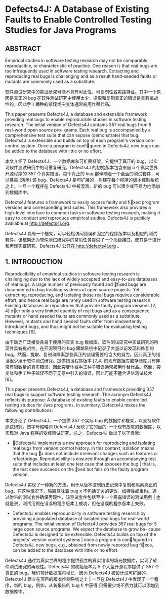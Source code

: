 # Defects4J: A Database of Existing Faults to Enable Controlled Testing Studies for Java Programs

## ABSTRACT

Empirical studies in software testing research may not be comparable, reproducible, or characteristic of practice. One reason is that real bugs are too infrequently used in software testing research. Extracting and reproducing real bugs is challenging and as a result hand-seeded faults or mutants are commonly used as a substitute.

软件测试研究中的实证研究可能不具有可比性、可复制性或实践特征。其中一个原因是真正的 bug 在软件测试研究中使用太少。提取和复制真正的错误是具有挑战性的，因此手工播种的错误或突变体通常被用作替代品。

This paper presents Defects4J, a database and extensible framework providing real bugs to enable reproducible studies in software testing research. The initial version of Defects4J contains 357 real bugs from 5 real-world open source pro- grams. Each real bug is accompanied by a comprehensive test suite that can expose (demonstrate) that bug. Defects4J is extensible and builds on top of each program's version con-control system. Once a program is configured in Defects4J, new bugs can be added to the database with little or no effort.

本文介绍了 Defects4J，一个数据库和可扩展框架，它提供了真正的 bug，以实现软件测试研究中的可重复研究。Defects4J 的初始版本包含来自 5 个真实世界开源程序的 357 个真实错误。每个真正的 bug 都伴随着一个全面的测试套件，可以暴露 (演示) 该 bug。Defects4J 是可扩展的，构建在每个程序的版本控制系统之上。一旦一个程序在 Defects4J 中被混淆，新的 bug 可以很少或不费力地添加到数据库中。

Defects4J features a framework to easily access faulty and fixed program versions and corresponding test suites. This framework also provides a high-level interface to common tasks in software testing research, making it easy to conduct and reproduce empirical studies. Defects4J is publicly available at http://defects4j.org.

Defects4J 具有一个框架，可以轻松访问错误和固定的程序版本以及相应的测试套件。该框架还为软件测试研究中的常见任务提供了一个高级接口，使其易于进行和再现实证研究。Defects4J 公开在 http://defects4j.org 。

## 1. INTRODUCTION

Reproducibility of empirical studies in software testing research is challenging due to the lack of widely accepted and easy-to-use databases of real bugs. A large number of previously found and fixed bugs are documented in bug tracking systems of open source projects. Yet, extracting, reproducing, and isolating those real bugs requires considerable effort, and hence real bugs are rarely used in software testing research. Existing databases or repositories that provide faulty program versions [2, 4] oer only a very limited quantity of real bugs and as a consequence mutants or hand seeded faults are commonly used as a substitute. However, mutants and hand seeded faults differ from inadvertently introduced bugs, and thus might not be suitable for evaluating testing techniques [6].

由于缺乏广泛接受且易于使用的真实 bug 数据库，软件测试研究中实证研究的再现性具有挑战性。在开源项目的 bug 跟踪系统中记录了大量以前发现和修复的 bug。然而，提取、复制和隔离那些真正的错误需要相当大的努力，因此真正的错误很少用于软件测试研究。提供错误程序版本 [2,4] 的现有数据库或存储库只有非常有限数量的真实错误，因此突变体或手工种子错误通常被用作替代品。然而，突变体和手工种子错误不同于无意中引入的错误，因此可能不适合评估测试技术 [6]。

This paper presents Defects4J, a database and framework providing 357 real bugs to support software testing research. The acronym Defects4J reflects its purpose: A database of existing faults to enable controlled testing studies for Java programs. In summary, Defects4J makes the following contributions:

本文介绍了 Defects4J，一个提供 357 个实际 bug 的数据库和框架，以支持软件测试研究。首字母缩略词 Defects4J 反映了它的目的: 一个现有故障的数据库，以实现对 Java 程序的受控测试研究。总之，Defects4J 做出了以下贡献:

- Defects4J implements a new approach for reproducing and isolating real bugs from version control history. In this context, isolation means that the bug x does not include irrelevant changes such as features or refactorings. Reproducibility is ensured through an accompanying test suite that includes at least one test case that exposes the bug | that is, the test case succeeds on the xed but fails on the faulty program version.

Defects4J 实现了一种新的方法，用于从版本控制历史记录中复制和隔离真正的 bug。在这种情况下，隔离意味着 bug x 不包括无关的更改，如特性或重构。通过附带的测试套件确保再现性，该测试套件包括至少一个暴露错误的测试用例 | 也就是说，测试用例在错误的程序版本上成功，但在错误的程序版本上失败。

- Defects4J enables reproducibility in software testing research by providing a populated database of isolated real bugs for real-world programs. The initial version of Defects4J provides 357 real bugs for 5 large open source programs. We expect the database to grow be- cause Defects4J is designed to be extensible. Defects4J builds on top of the projects' version control systems | once a program is configured in Defects4J, new bugs, e.g., obtained from newly reported bug fixes, can be added to the database with little or no effort.

Defects4J 通过为真实世界的程序提供孤立的真实错误的填充数据库，实现了软件测试研究的再现性。Defects4J 的初始版本为 5 个大型开源程序提供了 357 个真正的 bug。我们预计数据库将增长，因为 Defects4J 被设计成可扩展的。Defects4J 建立在项目的版本控制系统之上 | 一旦在 Defects4J 中发现了一个程序，新的 bug，例如，从新报告的 bug fi 中获得,只需很少或不费力就可以添加到数据库中。

